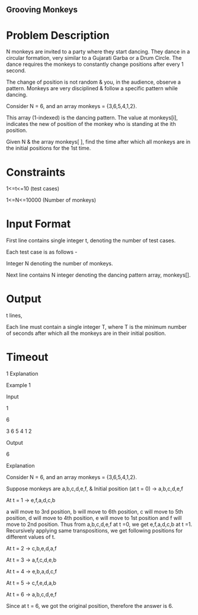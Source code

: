 ## Grooving Monkeys
# Problem Description

N monkeys are invited to a party where they start dancing. They dance in a circular formation, very similar to a Gujarati Garba or a Drum Circle. The dance requires the monkeys to constantly change positions after every 1 second.

The change of position is not random & you, in the audience, observe a pattern. Monkeys are very disciplined & follow a specific pattern while dancing.

Consider N = 6, and an array monkeys = {3,6,5,4,1,2}.

This array (1-indexed) is the dancing pattern. The value at monkeys[i], indicates the new of position of the monkey who is standing at the ith position.

Given N & the array monkeys[ ], find the time after which all monkeys are in the initial positions for the 1st time.

# Constraints

1<=t<=10 (test cases)

1<=N<=10000 (Number of monkeys)

# Input Format

First line contains single integer t, denoting the number of test cases.

Each test case is as follows -

Integer N denoting the number of monkeys.

Next line contains N integer denoting the dancing pattern array, monkeys[].

# Output

t lines,

Each line must contain a single integer T, where T is the minimum number of seconds after which all the monkeys are in their initial position.

# Timeout

1
Explanation

Example 1

Input

1

6

3 6 5 4 1 2

Output

6

Explanation

Consider N = 6, and an array monkeys = {3,6,5,4,1,2}.

Suppose monkeys are a,b,c,d,e,f, & Initial position (at t = 0) -> a,b,c,d,e,f

At t = 1 -> e,f,a,d,c,b

a will move to 3rd position, b will move to 6th position, c will move to 5th position, d will move to 4th position, e will move to 1st position and f will move to 2nd position. Thus from a,b,c,d,e,f at t =0, we get e,f,a,d,c,b at t =1. Recursively applying same transpositions, we get following positions for different values of t.

At t = 2 -> c,b,e,d,a,f

At t = 3 -> a,f,c,d,e,b

At t = 4 -> e,b,a,d,c,f

At t = 5 -> c,f,e,d,a,b

At t = 6 -> a,b,c,d,e,f

Since at t = 6, we got the original position, therefore the answer is 6.